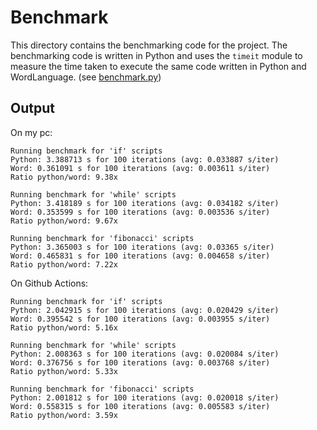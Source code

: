 # Benchmark

This directory contains the benchmarking code for the project. The benchmarking code is written in Python and uses the `timeit` module to measure the time taken to execute the same code written in Python and WordLanguage. (see [benchmark.py](benchmark.py))

## Output

On my pc:
```
Running benchmark for 'if' scripts
Python: 3.388713 s for 100 iterations (avg: 0.033887 s/iter)
Word: 0.361091 s for 100 iterations (avg: 0.003611 s/iter)
Ratio python/word: 9.38x

Running benchmark for 'while' scripts
Python: 3.418189 s for 100 iterations (avg: 0.034182 s/iter)
Word: 0.353599 s for 100 iterations (avg: 0.003536 s/iter)
Ratio python/word: 9.67x

Running benchmark for 'fibonacci' scripts
Python: 3.365003 s for 100 iterations (avg: 0.03365 s/iter)
Word: 0.465831 s for 100 iterations (avg: 0.004658 s/iter)
Ratio python/word: 7.22x
```

On Github Actions:
```
Running benchmark for 'if' scripts
Python: 2.042915 s for 100 iterations (avg: 0.020429 s/iter)
Word: 0.395542 s for 100 iterations (avg: 0.003955 s/iter)
Ratio python/word: 5.16x

Running benchmark for 'while' scripts
Python: 2.008363 s for 100 iterations (avg: 0.020084 s/iter)
Word: 0.376756 s for 100 iterations (avg: 0.003768 s/iter)
Ratio python/word: 5.33x

Running benchmark for 'fibonacci' scripts
Python: 2.001812 s for 100 iterations (avg: 0.020018 s/iter)
Word: 0.558315 s for 100 iterations (avg: 0.005583 s/iter)
Ratio python/word: 3.59x
```